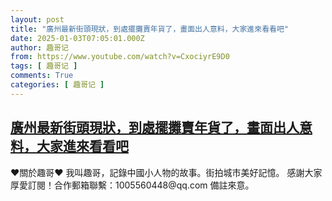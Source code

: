 ```yaml
---
layout: post
title: "廣州最新街頭現狀，到處擺攤賣年貨了，畫面出人意料，大家進來看看吧"
date: 2025-01-03T07:05:01.000Z
author: 趣哥记
from: https://www.youtube.com/watch?v=CxociyrE9D0
tags: [ 趣哥记 ]
comments: True
categories: [ 趣哥记 ]
---
```

<!--1735887901000-->
[廣州最新街頭現狀，到處擺攤賣年貨了，畫面出人意料，大家進來看看吧](https://www.youtube.com/watch?v=CxociyrE9D0)
------

<div>
♥關於趣哥♥  我叫趣哥，記錄中國小人物的故事。街拍城市美好記憶。  感謝大家厚愛訂閱！合作郵箱聯繫：1005560448@qq.com 備註來意。
</div>
